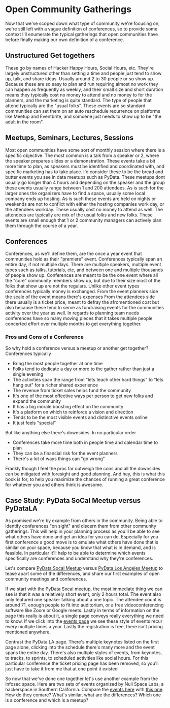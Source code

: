 # Open Community Gatherings
Now that we've scoped down what type of community we're focusing on,
we're still left with a vague definition of conferences,
so to provide some context I'll enumerate the typical gatherings that open communities have
before finally making our own definition of a conference.

## Unstructured Get togethers
These go by names of Hacker Happy Hours, Social Hours, etc. They're largely unstructured other
than setting a time and people just tend to show up, talk, and share ideas. Usually around 2 to 30
people or so show up. Because these are so easy to plan and run requiring almost no work they can
happen as frequently as weekly, and their small size and short duration means they typically cost
no money to attend and no money to for the planners, and the marketing is quite standard.
The type of people that attend typically are the "usual folks". These events are so standard
 communities can set them on an auto reschedule recurrence on platforms like Meetup
and Eventbrite, and somoene just needs to show up to be "the adult in the room".

## Meetups, Seminars, Lectures, Sessions
Most open communities have some sort of monthly session where there is a specific objective.
The most common is a talk from a speaker or 2, where the speaker prepares slides or a demonstration.
These events take a bit more time to plan, as speakers must be identified and coordinated with,
and specific marketing has to take place. I'd consider these to be the bread and butter events
you see in data meetups such as PyData. These meetups dont usually go longer than 4 hours and
depending on the speaker and the group these events usually range between 1 and 200 attendees.
As is such for the larger ones the organizers have to find a space, usually some local company
ends up hosting. As is such these events are held on nights or weekends are not to conflict
with either the hosting companies work day, or the attendees workday. These usually cost
no money to attend as well. The attendees are typically are mix of the usual folks and new folks.
These events are small enough that 1 or 2 community managers can actively plan them through the course
of a year.

## Conferences
Conferences, as we'll define them, are the once a year event that communities hold as their
"premiere" event. Conferences typically span an entire day, if not multiple days. There are
multiple speakers, multiple event types such as talks, tutorials, etc, and between one and multiple
thousands of people show up. Conferences are meant to be the one event where all the "core"
community members show up, but due to their size most of the folks that show up are not the regulars.
Unlike other event types conferences typically money is exchanged. From the event planners side 
the scale of the event means there's expenses From the attendees side there usually is a ticket
price, meant to defray the afromentioned cost but also because these tend to serve as fundraising
events for the communities activity over the year as well. In regards to planning team needs 
conferences have so many moving pieces that it takes multiple people concerted effort over
multiple months to get everything together.

### Pros and Cons of a Conference
So why hold a conference versus a meetup or another get together? Conferences typically

* Bring the most people together at one time
* Folks tend to dedicate a day or more to the gather rather than just a single evening
* The activities span the range from "lets teach other hard things" to "lets hang out" for a richer
shared experience
* The revenue from ticket sales helps fund the community
* It's one of the most effective ways per person to get new folks and expand the community
* It has a big morale boosting effect on the community
* It's a platform on which to reinforce a vision and direction
* Tends to be the most visible events and distinctive events online
* It just feels "special"

But like anything else there's downsides. In no particular order
* Conferences take more time both in people time and calendar time to plan
* They can be a financial risk for the event planners
* There's a lot of ways things can "go wrong"

Frankly though I feel the pros far outweigh the cons and all the downsides can be mitigated with
foresight and good planning. And hey, this is what this book is for, to help you maximize
the chances of running a great conference for whatever you and others think is awesome.

## Case Study: PyData SoCal Meetup versus PyDataLA
As promised we're by example from others in the community. Being able to identify
conferences "on sight" and discern them from other community gatherings. This  will help in your
planning process as you'll be able to see what others have done and get an idea for you can do.
Especially for you first conference a good move is to emulate what others have done
that is similar on your space, because you know that what is in demand, and is feasible. In
particular it'll help to be able to determine which events specifically are conferences
and understand why they're conferences.

Let's compare [PyData Socal Meetup](https://www.meetup.com/PyData-SoCal/events/272879575/)
versus [PyData Los Angeles Meetup](https://pydata.org/la2019/)
to tease apart some of the differences, and share our first examples of open community meetings
and conferences. 

If we start with the PyData Socal meetup, the most immediate thing we can see is that it was
a relatively short event, only 2 hours total. The event also only featured one speaker talking about
a one topic. The attendee count is around 71, enough people to fit into auditorium, or a free 
videoconferencing software like Zoom or Google meets. Lastly in terms of information on the page
this really is about it, a single page conveys really everything we need to know. If 
we click into the [events page](https://www.meetup.com/PyData-SoCal/events/past/) we see
these style of events recur every multiple times a year. Lastly the registration is
free, there isn't pricing mentioned anywhere.

Contrast the PyData LA page. There's multiple keynotes listed on the first page alone, clicking
into the schedule there's many more and the event spans the entire day. There's also
multiple styles of events, from keynotes, to tracks, to sprints, to scheduled activities like
social hours. For this particular conference the ticket pricing page has been removed, so you'll
just have to take it from me that at one point it existed

So now that we've done one together let's use another example from the Infosec space. Here
are two sets of events organized by Null Space Labs, a hackerspace in Southern California.
Compare the [events here](https://www.meetup.com/nullspacelabs/) with [this one](https://www.layerone.org/).
How do they comare? What's similar, what are the differences? Which one is a conference and which is a meetup?

